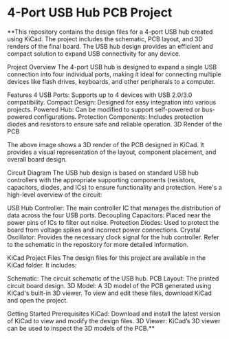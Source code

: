 # 4-Port USB Hub PCB Project
**This repository contains the design files for a 4-port USB hub created using KiCad. The project includes the schematic, PCB layout, and 3D renders of the final board. The USB hub design provides an efficient and compact solution to expand USB connectivity for any device.

Project Overview
The 4-port USB hub is designed to expand a single USB connection into four individual ports, making it ideal for connecting multiple devices like flash drives, keyboards, and other peripherals to a computer.

Features
4 USB Ports: Supports up to 4 devices with USB 2.0/3.0 compatibility.
Compact Design: Designed for easy integration into various projects.
Powered Hub: Can be modified to support self-powered or bus-powered configurations.
Protection Components: Includes protection diodes and resistors to ensure safe and reliable operation.
3D Render of the PCB

The above image shows a 3D render of the PCB designed in KiCad. It provides a visual representation of the layout, component placement, and overall board design.

Circuit Diagram
The USB hub design is based on standard USB hub controllers with the appropriate supporting components (resistors, capacitors, diodes, and ICs) to ensure functionality and protection. Here's a high-level overview of the circuit:

USB Hub Controller: The main controller IC that manages the distribution of data across the four USB ports.
Decoupling Capacitors: Placed near the power pins of ICs to filter out noise.
Protection Diodes: Used to protect the board from voltage spikes and incorrect power connections.
Crystal Oscillator: Provides the necessary clock signal for the hub controller.
Refer to the schematic in the repository for more detailed information.

KiCad Project Files
The design files for this project are available in the KiCad folder. It includes:

Schematic: The circuit schematic of the USB hub.
PCB Layout: The printed circuit board design.
3D Model: A 3D model of the PCB generated using KiCad's built-in 3D viewer.
To view and edit these files, download KiCad and open the project.

Getting Started
Prerequisites
KiCad: Download and install the latest version of KiCad to view and modify the design files.
3D Viewer: KiCad’s 3D viewer can be used to inspect the 3D models of the PCB.**
